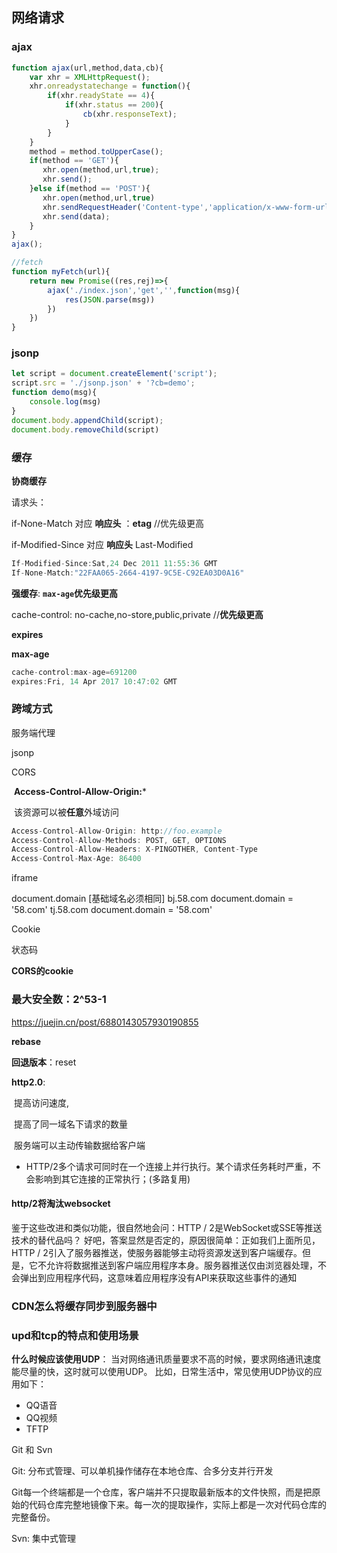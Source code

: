 ## 网络请求

### ajax

```js
function ajax(url,method,data,cb){
    var xhr = XMLHttpRequest();
    xhr.onreadystatechange = function(){
        if(xhr.readyState == 4){
            if(xhr.status == 200){
                cb(xhr.responseText);
            }
        }
    }
    method = method.toUpperCase();
    if(method == 'GET'){
       xhr.open(method,url,true);
       xhr.send();
    }else if(method == 'POST'){
       xhr.open(method,url,true)
       xhr.sendRequestHeader('Content-type','application/x-www-form-urlencoded');
       xhr.send(data);
    }
}
ajax();

//fetch
function myFetch(url){
    return new Promise((res,rej)=>{
        ajax('./index.json','get','',function(msg){
            res(JSON.parse(msg))
        })
    })
}
```



### jsonp

```js
let script = document.createElement('script');
script.src = './jsonp.json' + '?cb=demo';
function demo(msg){
    console.log(msg)
}
document.body.appendChild(script);
document.body.removeChild(script)
```

### 缓存

**协商缓存**

请求头： 						

if-None-Match   对应      **响应头** ：**etag** //优先级更高

if-Modified-Since 对应    **响应头**   Last-Modified

```js
If-Modified-Since:Sat,24 Dec 2011 11:55:36 GMT
If-None-Match:"22FAA065-2664-4197-9C5E-C92EA03D0A16" 
```



**强缓存**: **`max-age`优先级更高**

cache-control: no-cache,no-store,public,private //**优先级更高**

**expires**

**max-age**

```js
cache-control:max-age=691200
expires:Fri, 14 Apr 2017 10:47:02 GMT
```

### 跨域方式

服务端代理

jsonp

CORS

​	**Access-Control-Allow-Origin:***

​    该资源可以被**任意**外域访问

```js
Access-Control-Allow-Origin: http://foo.example
Access-Control-Allow-Methods: POST, GET, OPTIONS
Access-Control-Allow-Headers: X-PINGOTHER, Content-Type
Access-Control-Max-Age: 86400
```

iframe           

document.domain [基础域名必须相同]
            bj.58.com  document.domain = '58.com'
            tj.58.com  document.domain = '58.com'

Cookie

状态码



**CORS的cookie**

### **最大安全数**：2^53-1

https://juejin.cn/post/6880143057930190855

**rebase**

**回退版本**：reset

**http2.0**:  

​	 提高访问速度,

​	 提高了同一域名下请求的数量

​	 服务端可以主动传输数据给客户端

- HTTP/2多个请求可同时在一个连接上并行执行。某个请求任务耗时严重，不会影响到其它连接的正常执行；(多路复用)

#### http/2将淘汰websocket

鉴于这些改进和类似功能，很自然地会问：HTTP / 2是WebSocket或SSE等推送技术的替代品吗？ 好吧，答案显然是否定的，原因很简单：正如我们上面所见，HTTP / 2引入了服务器推送，使服务器能够主动将资源发送到客户端缓存。但是，它不允许将数据推送到客户端应用程序本身。服务器推送仅由浏览器处理，不会弹出到应用程序代码，这意味着应用程序没有API来获取这些事件的通知

### CDN怎么将缓存同步到服务器中



### upd和tcp的特点和使用场景

**什么时候应该使用UDP**：
当对网络通讯质量要求不高的时候，要求网络通讯速度能尽量的快，这时就可以使用UDP。
比如，日常生活中，常见使用UDP协议的应用如下：

- QQ语音
- QQ视频
- TFTP



Git 和 Svn

Git: 分布式管理、可以单机操作储存在本地仓库、合多分支并行开发

Git每一个终端都是一个仓库，客户端并不只提取最新版本的文件快照，而是把原始的代码仓库完整地镜像下来。每一次的提取操作，实际上都是一次对代码仓库的完整备份。

Svn: 集中式管理

 